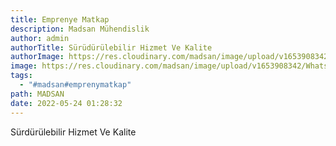```yaml
---
title: Emprenye Matkap
description: Madsan Mühendislik
author: admin
authorTitle: Sürüdürülebilir Hizmet Ve Kalite
authorImage: https://res.cloudinary.com/madsan/image/upload/v1653908342/WhatsApp_Image_2022-05-30_at_11.45.23_fesbfo.jpg
image: https://res.cloudinary.com/madsan/image/upload/v1653908342/WhatsApp_Image_2022-05-30_at_11.45.23_fesbfo.jpg
tags:
  - "#madsan#emprenymatkap"
path: MADSAN
date: 2022-05-24 01:28:32
---
```

Sürdürülebilir Hizmet Ve Kalite